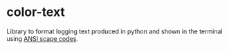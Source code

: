 # color-text

Library to format logging text produced in python and shown in the terminal using [ANSI scape codes](https://en.wikipedia.org/wiki/ANSI_escape_code).
